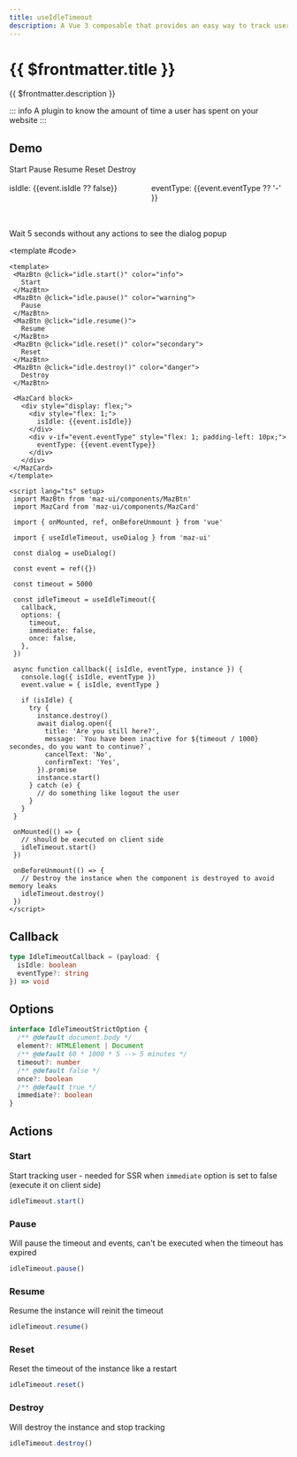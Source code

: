 ```yaml
---
title: useIdleTimeout
description: A Vue 3 composable that provides an easy way to track user inactivity on your website and execute a callback function when the user becomes idle.
---
```


# {{ $frontmatter.title }}

{{ $frontmatter.description }}

::: info
A plugin to know the amount of time a user has spent on your website
:::

## Demo

<ComponentDemo>
  <div class="flex items-start gap-05 items-center flex-wrap">
    <MazBtn @click="idleTimeout.start()" color="info">
      Start
    </MazBtn>
    <MazBtn @click="idleTimeout.pause()" color="warning">
      Pause
    </MazBtn>
    <MazBtn @click="idleTimeout.resume()">
      Resume
    </MazBtn>
    <MazBtn @click="idleTimeout.reset()" color="secondary">
      Reset
    </MazBtn>
    <MazBtn @click="idleTimeout.destroy()" color="danger">
      Destroy
    </MazBtn>
  </div>

  <br />

  <MazCard block>
    <div style="display: flex;">
      <div style="flex: 1;">isIdle: {{event.isIdle ?? false}}</div>
      <div v-if="event.eventType" style="flex: 1; padding-left: 10px;">eventType: {{event.eventType ?? '-' }}</div>
    </div>
  </MazCard>

  <br />
  <br />

  <p class="maz-text-warning">Wait 5 seconds without any actions to see the dialog popup</p>

  <template #code>

   ```vue
  <template>
    <MazBtn @click="idle.start()" color="info">
      Start
    </MazBtn>
    <MazBtn @click="idle.pause()" color="warning">
      Pause
    </MazBtn>
    <MazBtn @click="idle.resume()">
      Resume
    </MazBtn>
    <MazBtn @click="idle.reset()" color="secondary">
      Reset
    </MazBtn>
    <MazBtn @click="idle.destroy()" color="danger">
      Destroy
    </MazBtn>

    <MazCard block>
      <div style="display: flex;">
        <div style="flex: 1;">
          isIdle: {{event.isIdle}}
        </div>
        <div v-if="event.eventType" style="flex: 1; padding-left: 10px;">
          eventType: {{event.eventType}}
        </div>
      </div>
    </MazCard>
  </template>

  <script lang="ts" setup>
    import MazBtn from 'maz-ui/components/MazBtn'
    import MazCard from 'maz-ui/components/MazCard'

    import { onMounted, ref, onBeforeUnmount } from 'vue'

    import { useIdleTimeout, useDialog } from 'maz-ui'

    const dialog = useDialog()

    const event = ref({})

    const timeout = 5000

    const idleTimeout = useIdleTimeout({
      callback,
      options: {
        timeout,
        immediate: false,
        once: false,
      },
    })

    async function callback({ isIdle, eventType, instance }) {
      console.log({ isIdle, eventType })
      event.value = { isIdle, eventType }

      if (isIdle) {
        try {
          instance.destroy()
          await dialog.open({
            title: 'Are you still here?',
            message: `You have been inactive for ${timeout / 1000} secondes, do you want to continue?`,
            cancelText: 'No',
            confirmText: 'Yes',
          }).promise
          instance.start()
        } catch (e) {
          // do something like logout the user
        }
      }
    }

    onMounted(() => {
      // should be executed on client side
      idleTimeout.start()
    })

    onBeforeUnmount(() => {
      // Destroy the instance when the component is destroyed to avoid memory leaks
      idleTimeout.destroy()
    })
  </script>
  ```

  </template>
</ComponentDemo>

<script lang="ts" setup>
  import { onMounted, ref, onBeforeUnmount } from 'vue'

  import { useIdleTimeout, useDialog } from 'maz-ui'

  const dialog = useDialog()

  const event = ref({})

  const timeout = 5000

  const idleTimeout = useIdleTimeout({
    callback,
    options: {
      timeout,
      immediate: false,
      once: false,
    },
  })

  async function callback({ isIdle, eventType, instance }) {
    console.log({ isIdle, eventType })
    event.value = { isIdle, eventType }

    if (isIdle) {
      try {
        instance.destroy()
        await dialog.open({
          title: 'Are you still here?',
          message: `You have been inactive for ${timeout / 1000} secondes, do you want to continue?`,
          data: {
            cancelText: 'No',
            confirmText: 'Yes',
          }
        }).promise
        instance.start()
      } catch (e) {
        instance.destroy()
      }
    }
  }

  onMounted(() => {
    // should be executed on client
    idleTimeout.start()
  })

  onBeforeUnmount(() => {
    idleTimeout.destroy()
  })
</script>

## Callback

```ts
type IdleTimeoutCallback = (payload: {
  isIdle: boolean
  eventType?: string
}) => void
```

## Options

```ts
interface IdleTimeoutStrictOption {
  /** @default document.body */
  element?: HTMLElement | Document
  /** @default 60 * 1000 * 5 --> 5 minutes */
  timeout?: number
  /** @default false */
  once?: boolean
  /** @default true */
  immediate?: boolean
}
```

## Actions

### Start

Start tracking user - needed for SSR when `immediate` option is set to false (execute it on client side)

```ts
idleTimeout.start()
```

### Pause

Will pause the timeout and events, can't be executed when the timeout has expired

```ts
idleTimeout.pause()
```

### Resume

Resume the instance will reinit the timeout

```ts
idleTimeout.resume()
```

### Reset

Reset the timeout of the instance like a restart

```ts
idleTimeout.reset()
```

### Destroy

Will destroy the instance and stop tracking

```ts
idleTimeout.destroy()
```
